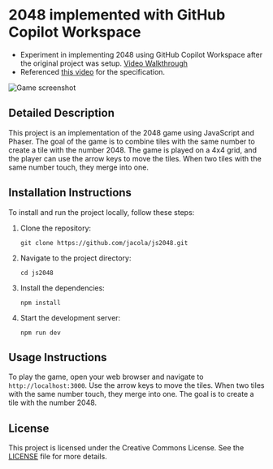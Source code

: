 # 2048 implemented with GitHub Copilot Workspace

* Experiment in implementing 2048 using GitHub Copilot Workspace after the original project was setup. [Video Walkthrough](https://youtu.be/1Ew7Zwn3aYM)
* Referenced [this video](https://www.youtube.com/watch?v=Hhui9dZH-cY) for the specification.

![Game screenshot](https://github.com/user-attachments/assets/305d3fea-9a9e-41ed-906e-8469e4783f9d)


## Detailed Description

This project is an implementation of the 2048 game using JavaScript and Phaser. The goal of the game is to combine tiles with the same number to create a tile with the number 2048. The game is played on a 4x4 grid, and the player can use the arrow keys to move the tiles. When two tiles with the same number touch, they merge into one.

## Installation Instructions

To install and run the project locally, follow these steps:

1. Clone the repository:
   ```
   git clone https://github.com/jacola/js2048.git
   ```
2. Navigate to the project directory:
   ```
   cd js2048
   ```
3. Install the dependencies:
   ```
   npm install
   ```
4. Start the development server:
   ```
   npm run dev
   ```

## Usage Instructions

To play the game, open your web browser and navigate to `http://localhost:3000`. Use the arrow keys to move the tiles. When two tiles with the same number touch, they merge into one. The goal is to create a tile with the number 2048.

## License

This project is licensed under the Creative Commons License. See the [LICENSE](LICENSE) file for more details.
